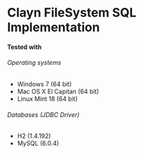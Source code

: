 # Clayn FileSystem SQL Implementation


#### Tested with

###### Operating systems
- Windows 7 (64 bit)
- Mac OS X El Capitan (64 bit) 
- Linux Mint 18 (64 bit)

###### Databases (JDBC Driver)
- H2 (1.4.192)
- MySQL (6.0.4)


